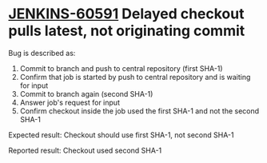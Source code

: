 # [JENKINS-60591](https://issues.jenkins.io/browse/JENKINS-60591) Delayed checkout pulls latest, not originating commit

Bug is described as:

1. Commit to branch and push to central repository (first SHA-1)
2. Confirm that job is started by push to central repository and is waiting for input
3. Commit to branch again (second SHA-1)
4. Answer job's request for input
5. Confirm checkout inside the job used the first SHA-1 and not the second SHA-1

Expected result: Checkout should use first SHA-1, not second SHA-1 

Reported result: Checkout used second SHA-1
